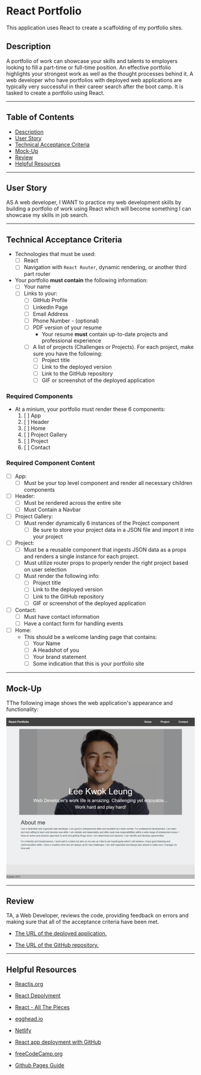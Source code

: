 # React Portfolio

This application uses React to create a scaffolding of my portfolio sites.

## Description

A portfolio of work can showcase your skills and talents to employers looking to fill a part-time or full-time position. An effective portfolio highlights your strongest work as well as the thought processes behind it. A web developer who have portfolios with deployed web applications are typically very successful in their career search after the boot camp. It is tasked to create a portfolio using React.

---

 ## Table of Contents
  * [Description](#description)
  * [User Story](#user-story)
  * [Technical Acceptance Criteria](#technical-acceptance-criteria)
  * [Mock-Up](#mock-up)
  * [Review](#review)
  * [Helpful Resources](#helpful-resources)

---

## User Story

AS A web developer, I WANT to practice my web development skills by building a portfolio of work using React which will become something I can showcase my skills in job search.

---

## Technical Acceptance Criteria

* Technologies that must be used:
  * [ ] React
  * [ ] Navigation with `React Router`, dynamic rendering, or another third part router
* Your portfolio **must contain** the following information:
  * [ ] Your name
  * [ ] Links to your:
    * [ ] GitHub Profile
    * [ ] LinkedIn Page
    * [ ] Email Address
    * [ ] Phone Number - (optional)
    * [ ] PDF version of your resume
      * Your resume **must** contain up-to-date projects and professional experience
    * [ ] A list of projects (Challenges or Projects). For each project, make sure you have the following:
      * [ ] Project title
      * [ ] Link to the deployed version
      * [ ] Link to the GitHub repository
      * [ ] GIF or screenshot of the deployed application

### Required Components

* At a minium, your portfolio must render these 6 components:
  1. [ ] App
  2. [ ] Header
  4. [ ] Home
  5. [ ] Project Gallery
  6. [ ] Project
  7. [ ] Contact

### Required Component Content
* [ ] App:
  * [ ] Must be your top level component and render all necessary children components
* [ ] Header:
   * [ ] Must be rendered across the entire site
   * [ ] Must Contain a Navbar
* [ ] Project Gallery:
  * [ ] Must render dynamically 6 instances of the Project component
    * [ ] Be sure to store your project data in a JSON file and import it into your project
* [ ] Project:
   * [ ] Must be a reusable component that ingests JSON data as a props and renders a single instance for each project.
   * [ ] Must utilize router props to properly render the right project based on user selection
   * [ ] Must render the following info:
     * [ ] Project title
     * [ ] Link to the deployed version
     * [ ] Link to the GitHub repository
     * [ ] GIF or screenshot of the deployed application
* [ ] Contact:
  * [ ] Must have contact information
  * [ ] Have a contact form for handling events
* [ ] Home:
  * This should be a welcome landing page that contains:
     * [ ] Your Name
     * [ ] A Headshot of you
     * [ ] Your brand statement
     * [ ] Some indication that this is your portfolio site

---

## Mock-Up

TThe following image shows the web application's appearance and functionality:

![Image of the React Portfolio](./public/images/mockup.png)

---

## Review

TA, a Web Developer, reviews the code, providing feedback on errors and making sure that all of the acceptance criteria have been met.

* [The URL of the deployed application.](https://seacrest3.github.io/Bootstrap-Portfolio/)

* [The URL of the GitHub repository.](https://github.com/seacrest3/seacrest-react-portfolio.git)

---

## Helpful Resources

- [Reactjs.org](https://reactjs.org/docs/introducing-jsx.html)

- [React Depolyment](https://create-react-app.dev/docs/deployment/#github-pages)

- [React - All The Pieces](https://gist.github.com/jdtdesigns/936839ea2cea6b4d3193b520c750a09b)

- [egghead.io](https://egghead.io/courses/build-a-name-picker-app-intro-to-react-hooks-context-api-1ded)

- [Netlify](https://www.netlify.com/)

- [React app deployment with GitHub](https://create-react-app.dev/docs/deployment/#github-pages)

- [freeCodeCamp.org](https://www.freecodecamp.org/)

- [Github Pages Guide](https://pages.github.com/)